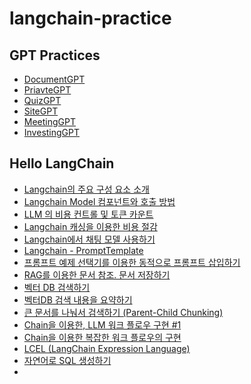 # langchain-practice

## GPT Practices 
- [DocumentGPT](/GPT%20practices)
- [PriavteGPT](/GPT_practices)
- [QuizGPT](/GPT_practices)
- [SiteGPT](/GPT_practices)
- [MeetingGPT](/GPT_practices)
- [InvestingGPT](/GPT_practices)

## Hello LangChain 

- [ Langchain의 주요 구성 요소 소개](Hello%20LangChain/Docs/LangChain%20주요%20컴포넌트.md)
- [Langchain Model 컴포넌트와 호출 방법](Hello%20LangChain/Docs/Model%20및%20호출%20방법.md)
- [LLM 의 비용 컨트롤 및 토큰 카운트](Hello%20LangChain/Docs/LLM%20의%20비용%20컨트롤%20및%20토큰%20카운트.md)
- [Langchain 캐싱을 이용한 비용 절감](Hello%20LangChain/Docs/Langchain%20캐싱을%20이용한%20비용%20절감.md)
- [Langchain에서 채팅 모델 사용하기](Hello%20LangChain/Docs/Langchain에서%20채팅%20모델%20사용하기.md)
- [Langchain - PromptTemplate](Hello%20LangChain/Docs/Langchain%20-%20PromptTemplate.md) 
- [프롬프트 예제 선택기를 이용한 동적으로 프롬프트 삽입하기](Hello%20LangChain/Docs/프롬프트%20예제%20선택기를%20이용한%20동적으로%20프롬프트%20삽입하기.md) 
- [RAG를 이용한 문서 참조. 문서 저장하기](Hello%20LangChain/Docs/RAG를%20이용한%20문서%20참조.%20문서%20저장하기.md) 
- [벡터 DB 검색하기](Hello%20LangChain/Docs/벡터%20DB%20검색하기.md)
- [벡터DB 검색 내용을 요약하기](Hello%20LangChain/Docs/벡터DB%20검색%20내용을%20요약하기.md)
- [큰 문서를 나눠서 검색하기  (Parent-Child Chunking)](Hello%20LangChain/Docs/큰%20문서를%20나눠서%20검색하기%20%20(Parent-Child%20Chunking).md)
- [Chain을 이용한, LLM 워크 플로우 구현 #1](Hello%20LangChain/Docs/Chain을%20이용한,%20LLM%20워크%20플로우%20구현%20%231.md)
- [Chain을 이용한 복잡한 워크 플로우의 구현](Hello%20LangChain/Docs/Chain을%20이용한%20복잡한%20워크%20플로우의%20구현.md)
- [LCEL (LangChain Expression Language)](Hello%20LangChain/Docs/LCEL%20(LangChain%20Expression%20Language).md)
- [자연어로 SQL 생성하기](Hello%20LangChain/Docs/자연어로%20SQL%20생성하기.md)
- 
